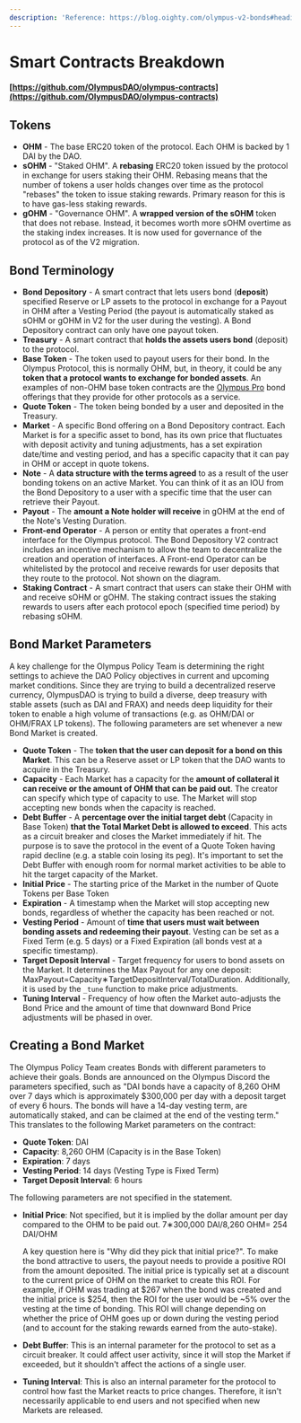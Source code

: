 ```yaml
---
description: 'Reference: https://blog.oighty.com/olympus-v2-bonds#heading-tokens'
---
```


# Smart Contracts Breakdown

#### [https://github.com/OlympusDAO/olympus-contracts](https://github.com/OlympusDAO/olympus-contracts) <a href="#heading-tokens" id="heading-tokens"></a>

## Tokens <a href="#heading-tokens" id="heading-tokens"></a>

* **OHM** - The base ERC20 token of the protocol. Each OHM is backed by 1 DAI by the DAO.
* **sOHM** - "Staked OHM". A **rebasing** ERC20 token issued by the protocol in exchange for users staking their OHM. Rebasing means that the number of tokens a user holds changes over time as the protocol "rebases" the token to issue staking rewards. Primary reason for this is to have gas-less staking rewards.
* **gOHM** - "Governance OHM". A **wrapped version of the sOHM** token that does not rebase. Instead, it becomes worth more sOHM overtime as the staking index increases. It is now used for governance of the protocol as of the V2 migration.

## Bond Terminology <a href="#heading-bond-terminology" id="heading-bond-terminology"></a>

* **Bond Depository** - A smart contract that lets users bond (**deposit**) specified Reserve or LP assets to the protocol in exchange for a Payout in OHM after a Vesting Period (the payout is automatically staked as sOHM or gOHM in V2 for the user during the vesting). A Bond Depository contract can only have one payout token.
* **Treasury** - A smart contract that **holds the assets users bond** (deposit) to the protocol.
* **Base Token** - The token used to payout users for their bond. In the Olympus Protocol, this is normally OHM, but, in theory, it could be any **token that a protocol wants to exchange for bonded assets**. An examples of non-OHM base token contracts are the [Olympus Pro](https://www.olympusdao.finance/pro) bond offerings that they provide for other protocols as a service.
* **Quote Token** - The token being bonded by a user and deposited in the Treasury.
* **Market** - A specific Bond offering on a Bond Depository contract. Each Market is for a specific asset to bond, has its own price that fluctuates with deposit activity and tuning adjustments, has a set expiration date/time and vesting period, and has a specific capacity that it can pay in OHM or accept in quote tokens.
* **Note** - A **data structure with the terms agreed** to as a result of the user bonding tokens on an active Market. You can think of it as an IOU from the Bond Depository to a user with a specific time that the user can retrieve their Payout.
* **Payout** - The **amount a Note holder will receive** in gOHM at the end of the Note's Vesting Duration.
* **Front-end Operator** - A person or entity that operates a front-end interface for the Olympus protocol. The Bond Depository V2 contract includes an incentive mechanism to allow the team to decentralize the creation and operation of interfaces. A Front-end Operator can be whitelisted by the protocol and receive rewards for user deposits that they route to the protocol. Not shown on the diagram.
* **Staking Contract** - A smart contract that users can stake their OHM with and receive sOHM or gOHM. The staking contract issues the staking rewards to users after each protocol epoch (specified time period) by rebasing sOHM.

## Bond Market Parameters <a href="#heading-bond-market-parameters" id="heading-bond-market-parameters"></a>

A key challenge for the Olympus Policy Team is determining the right settings to achieve the DAO Policy objectives in current and upcoming market conditions. Since they are trying to build a decentralized reserve currency, OlympusDAO is trying to build a diverse, deep treasury with stable assets (such as DAI and FRAX) and needs deep liquidity for their token to enable a high volume of transactions (e.g. as OHM/DAI or OHM/FRAX LP tokens). The following parameters are set whenever a new Bond Market is created.

* **Quote Token** - The **token that the user can deposit for a bond on this Market**. This can be a Reserve asset or LP token that the DAO wants to acquire in the Treasury.
* **Capacity** - Each Market has a capacity for the **amount of collateral it can receive or the amount of OHM that can be paid out**. The creator can specify which type of capacity to use. The Market will stop accepting new bonds when the capacity is reached.
* **Debt Buffer** - A **percentage over the initial target debt** (Capacity in Base Token) **that the Total Market Debt is allowed to exceed**. This acts as a circuit breaker and closes the Market immediately if hit. The purpose is to save the protocol in the event of a Quote Token having rapid decline (e.g. a stable coin losing its peg). It's important to set the Debt Buffer with enough room for normal market activities to be able to hit the target capacity of the Market.
* **Initial Price** - The starting price of the Market in the number of Quote Tokens per Base Token
* **Expiration** - A timestamp when the Market will stop accepting new bonds, regardless of whether the capacity has been reached or not.
* **Vesting Period** - Amount of **time that users must wait between bonding assets and redeeming their payout**. Vesting can be set as a Fixed Term (e.g. 5 days) or a Fixed Expiration (all bonds vest at a specific timestamp).
* **Target Deposit Interval** - Target frequency for users to bond assets on the Market. It determines the Max Payout for any one deposit: MaxPayout=Capacity∗TargetDepositInterval/TotalDuration. Additionally, it is used by the `_tune` function to make price adjustments.
* **Tuning Interval** - Frequency of how often the Market auto-adjusts the Bond Price and the amount of time that downward Bond Price adjustments will be phased in over.

## Creating a Bond Market <a href="#heading-creating-a-bond-market" id="heading-creating-a-bond-market"></a>

The Olympus Policy Team creates Bonds with different parameters to achieve their goals. Bonds are announced on the Olympus Discord the parameters specified, such as "DAI bonds have a capacity of 8,260 OHM over 7 days which is approximately $300,000 per day with a deposit target of every 6 hours. The bonds will have a 14-day vesting term, are automatically staked, and can be claimed at the end of the vesting term." This translates to the following Market parameters on the contract:

* **Quote Token**: DAI
* **Capacity**: 8,260 OHM (Capacity is in the Base Token)
* **Expiration**: 7 days
* **Vesting Period**: 14 days (Vesting Type is Fixed Term)
* **Target Deposit Interval**: 6 hours

The following parameters are not specified in the statement.

*   **Initial Price**: Not specified, but it is implied by the dollar amount per day compared to the OHM to be paid out. 7∗300,000 DAI/8,260 OHM= 254 DAI/OHM

    A key question here is "Why did they pick that initial price?". To make the bond attractive to users, the payout needs to provide a positive ROI from the amount deposited. The initial price is typically set at a discount to the current price of OHM on the market to create this ROI. For example, if OHM was trading at $267 when the bond was created and the initial price is $254, then the ROI for the user would be \~5% over the vesting at the time of bonding. This ROI will change depending on whether the price of OHM goes up or down during the vesting period (and to account for the staking rewards earned from the auto-stake).
* **Debt Buffer**: This is an internal parameter for the protocol to set as a circuit breaker. It could affect user activity, since it will stop the Market if exceeded, but it shouldn't affect the actions of a single user.
* **Tuning Interval**: This is also an internal parameter for the protocol to control how fast the Market reacts to price changes. Therefore, it isn't necessarily applicable to end users and not specified when new Markets are released.
